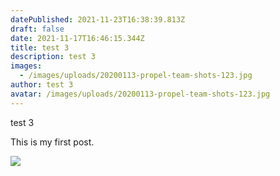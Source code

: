 ```yaml
---
datePublished: 2021-11-23T16:38:39.813Z
draft: false
date: 2021-11-17T16:46:15.344Z
title: test 3
description: test 3
images:
  - /images/uploads/20200113-propel-team-shots-123.jpg
author: test 3
avatar: /images/uploads/20200113-propel-team-shots-123.jpg
---
```

test 3

This is my first post.

![](https://budibase.com/images/uploads/20200113-propel-team-shots-123.jpg)